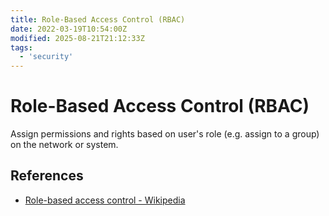 ```yaml
---
title: Role-Based Access Control (RBAC)
date: 2022-03-19T10:54:00Z
modified: 2025-08-21T21:12:33Z
tags:
  - 'security'
---
```


# Role-Based Access Control (RBAC)

Assign permissions and rights based on user's role (e.g. assign to a group) on the network or system.

## References

* [Role-based access control - Wikipedia](https://en.wikipedia.org/wiki/Role-based_access_control)
